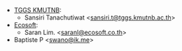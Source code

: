 - [TGGS KMUTNB](http://tggs.kmtunb.ac.th):
  - Sansiri Tanachutiwat \<sansiri.t@tggs.kmutnb.ac.th\>
- [Ecosoft](http://ecosoft.co.th):
  - Saran Lim. \<saranl@ecosoft.co.th\>
- Baptiste P \<swano@ik.me\>
